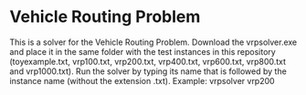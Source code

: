 # Vehicle Routing Problem
This is a solver for the Vehicle Routing Problem.
Download the vrpsolver.exe and place it in the same folder with the test instances in this repository (toyexample.txt, vrp100.txt, vrp200.txt, vrp400.txt, vrp600.txt, vrp800.txt and vrp1000.txt).
Run the solver by typing its name that is followed by the instance name (without the extension .txt).
Example: vrpsolver vrp200

